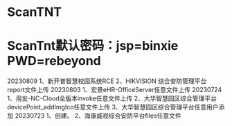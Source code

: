 # ScanTNT
# ScanTnt默认密码：jsp=binxie	PWD=rebeyond

20230809
    1、新开普智慧校园系统RCE
    2、HIKVISION 综合安防管理平台 report文件上传
20230803
    1、宏景eHR-OfficeServer任意文件上传
20230724
    1、用友-NC-Cloud全版本invoke任意文件上传
    2、大华智慧园区综合管理平台devicePoint_addImgIco任意文件上传
    3、大华智慧园区综合管理平台任意用户添加
20230723
    1、创建。
    2、海康威视综合安防平台files任意文件
